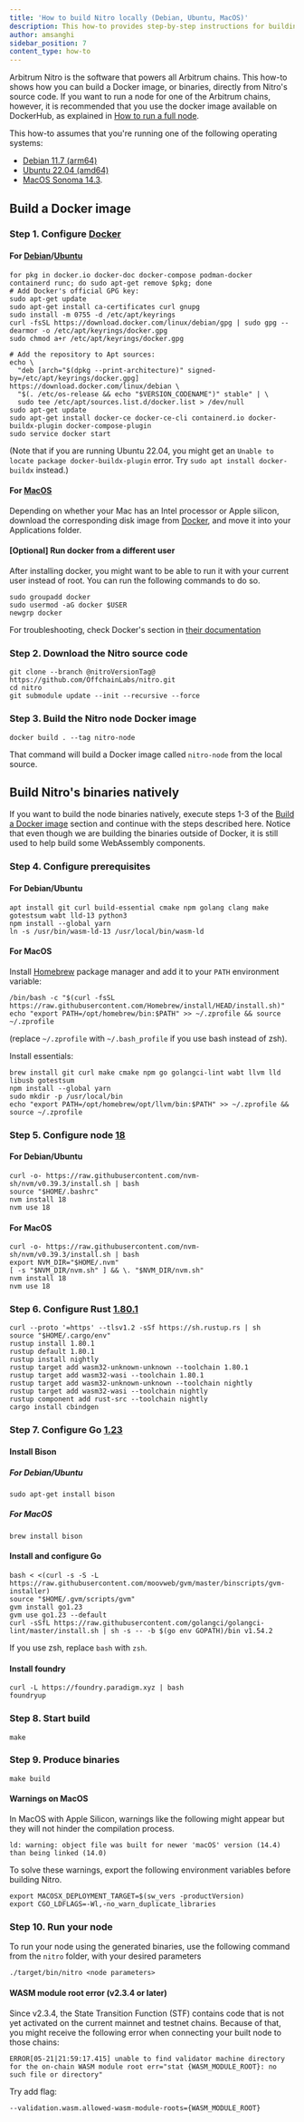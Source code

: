 ```yaml
---
title: 'How to build Nitro locally (Debian, Ubuntu, MacOS)'
description: This how-to provides step-by-step instructions for building Nitro locally using Docker on Debian, Ubuntu, or MacOS.
author: amsanghi
sidebar_position: 7
content_type: how-to
---
```


Arbitrum Nitro is the software that powers all Arbitrum chains. This how-to shows how you can build a Docker image, or binaries, directly from Nitro's source code. If you want to run a node for one of the Arbitrum chains, however, it is recommended that you use the docker image available on DockerHub, as explained in [How to run a full node](/run-arbitrum-node/03-run-full-node.md).

This how-to assumes that you're running one of the following operating systems:

- [Debian 11.7 (arm64)](https://cdimage.debian.org/cdimage/archive/11.7.0/arm64/iso-cd/debian-11.7.0-arm64-netinst.iso)
- [Ubuntu 22.04 (amd64)](https://releases.ubuntu.com/22.04.2/ubuntu-22.04.2-desktop-amd64.iso)
- [MacOS Sonoma 14.3](https://developer.apple.com/documentation/macos-release-notes/macos-14_3-release-notes).

## Build a Docker image

### Step 1. Configure [Docker](https://docs.docker.com/engine/install)

#### For [Debian](https://docs.docker.com/engine/install/debian)/[Ubuntu](https://docs.docker.com/engine/install/ubuntu)

```shell
for pkg in docker.io docker-doc docker-compose podman-docker containerd runc; do sudo apt-get remove $pkg; done
# Add Docker's official GPG key:
sudo apt-get update
sudo apt-get install ca-certificates curl gnupg
sudo install -m 0755 -d /etc/apt/keyrings
curl -fsSL https://download.docker.com/linux/debian/gpg | sudo gpg --dearmor -o /etc/apt/keyrings/docker.gpg
sudo chmod a+r /etc/apt/keyrings/docker.gpg

# Add the repository to Apt sources:
echo \
  "deb [arch="$(dpkg --print-architecture)" signed-by=/etc/apt/keyrings/docker.gpg] https://download.docker.com/linux/debian \
  "$(. /etc/os-release && echo "$VERSION_CODENAME")" stable" | \
  sudo tee /etc/apt/sources.list.d/docker.list > /dev/null
sudo apt-get update
sudo apt-get install docker-ce docker-ce-cli containerd.io docker-buildx-plugin docker-compose-plugin
sudo service docker start
```

(Note that if you are running Ubuntu 22.04, you might get an `Unable to locate package docker-buildx-plugin` error. Try `sudo apt install docker-buildx` instead.)

#### For [MacOS](https://docs.docker.com/desktop/install/mac-install/)

Depending on whether your Mac has an Intel processor or Apple silicon, download the corresponding disk image from [Docker](https://docs.docker.com/desktop/install/mac-install/), and move it into your Applications folder.

#### [Optional] Run docker from a different user

After installing docker, you might want to be able to run it with your current user instead of root. You can run the following commands to do so.

```shell
sudo groupadd docker
sudo usermod -aG docker $USER
newgrp docker
```

For troubleshooting, check Docker's section in [their documentation](https://docs.docker.com/engine/install/linux-postinstall/#manage-docker-as-a-non-root-user)

### Step 2. Download the Nitro source code

```shell
git clone --branch @nitroVersionTag@ https://github.com/OffchainLabs/nitro.git
cd nitro
git submodule update --init --recursive --force
```

### Step 3. Build the Nitro node Docker image

```shell
docker build . --tag nitro-node
```

That command will build a Docker image called `nitro-node` from the local source.

## Build Nitro's binaries natively

If you want to build the node binaries natively, execute steps 1-3 of the [Build a Docker image](#build-a-docker-image) section and continue with the steps described here. Notice that even though we are building the binaries outside of Docker, it is still used to help build some WebAssembly components.

### Step 4. Configure prerequisites

#### For Debian/Ubuntu

```shell
apt install git curl build-essential cmake npm golang clang make gotestsum wabt lld-13 python3
npm install --global yarn
ln -s /usr/bin/wasm-ld-13 /usr/local/bin/wasm-ld
```

#### For MacOS

Install [Homebrew](https://brew.sh/) package manager and add it to your `PATH` environment variable:

```shell
/bin/bash -c "$(curl -fsSL https://raw.githubusercontent.com/Homebrew/install/HEAD/install.sh)"
echo "export PATH=/opt/homebrew/bin:$PATH" >> ~/.zprofile && source ~/.zprofile
```

(replace `~/.zprofile` with `~/.bash_profile` if you use bash instead of zsh).

Install essentials:

```shell
brew install git curl make cmake npm go golangci-lint wabt llvm lld libusb gotestsum
npm install --global yarn
sudo mkdir -p /usr/local/bin
echo "export PATH=/opt/homebrew/opt/llvm/bin:$PATH" >> ~/.zprofile && source ~/.zprofile
```

### Step 5. Configure node [18](https://github.com/nvm-sh/nvm)

#### For Debian/Ubuntu

```shell
curl -o- https://raw.githubusercontent.com/nvm-sh/nvm/v0.39.3/install.sh | bash
source "$HOME/.bashrc"
nvm install 18
nvm use 18
```

#### For MacOS

```shell
curl -o- https://raw.githubusercontent.com/nvm-sh/nvm/v0.39.3/install.sh | bash
export NVM_DIR="$HOME/.nvm"
[ -s "$NVM_DIR/nvm.sh" ] && \. "$NVM_DIR/nvm.sh"
nvm install 18
nvm use 18
```

### Step 6. Configure Rust [1.80.1](https://www.rust-lang.org/tools/install)

```shell
curl --proto '=https' --tlsv1.2 -sSf https://sh.rustup.rs | sh
source "$HOME/.cargo/env"
rustup install 1.80.1
rustup default 1.80.1
rustup install nightly
rustup target add wasm32-unknown-unknown --toolchain 1.80.1
rustup target add wasm32-wasi --toolchain 1.80.1
rustup target add wasm32-unknown-unknown --toolchain nightly
rustup target add wasm32-wasi --toolchain nightly
rustup component add rust-src --toolchain nightly
cargo install cbindgen
```

### Step 7. Configure Go [1.23](https://github.com/moovweb/gvm)

#### Install Bison

##### For Debian/Ubuntu

```shell
sudo apt-get install bison
```

##### For MacOS

```shell
brew install bison
```

#### Install and configure Go

```shell
bash < <(curl -s -S -L https://raw.githubusercontent.com/moovweb/gvm/master/binscripts/gvm-installer)
source "$HOME/.gvm/scripts/gvm"
gvm install go1.23
gvm use go1.23 --default
curl -sSfL https://raw.githubusercontent.com/golangci/golangci-lint/master/install.sh | sh -s -- -b $(go env GOPATH)/bin v1.54.2
```

If you use zsh, replace `bash` with `zsh`.

#### Install foundry

```shell
curl -L https://foundry.paradigm.xyz | bash
foundryup
```

### Step 8. Start build

```shell
make
```

### Step 9. Produce binaries

```shell
make build
```

#### Warnings on MacOS

In MacOS with Apple Silicon, warnings like the following might appear but they will not hinder the compilation process.

```
ld: warning: object file was built for newer 'macOS' version (14.4) than being linked (14.0)
```

To solve these warnings, export the following environment variables before building Nitro.

```
export MACOSX_DEPLOYMENT_TARGET=$(sw_vers -productVersion)
export CGO_LDFLAGS=-Wl,-no_warn_duplicate_libraries
```

### Step 10. Run your node

To run your node using the generated binaries, use the following command from the `nitro` folder, with your desired parameters

```shell
./target/bin/nitro <node parameters>
```

#### WASM module root error (v2.3.4 or later)

Since v2.3.4, the State Transition Function (STF) contains code that is not yet activated on the current mainnet and testnet chains. Because of that, you might receive the following error when connecting your built node to those chains:

```
ERROR[05-21|21:59:17.415] unable to find validator machine directory for the on-chain WASM module root err="stat {WASM_MODULE_ROOT}: no such file or directory"
```

Try add flag:

```shell
--validation.wasm.allowed-wasm-module-roots={WASM_MODULE_ROOT}
```
